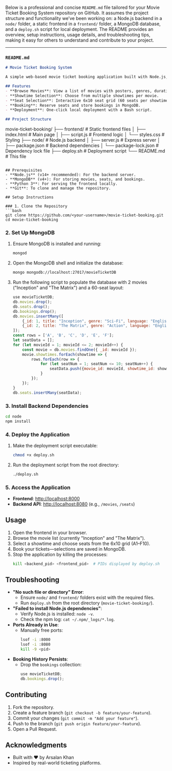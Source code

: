 Below is a professional and concise `README.md` file tailored for your Movie Ticket Booking System repository on GitHub. It assumes the project structure and functionality we’ve been working on: a Node.js backend in a `node/` folder, a static frontend in a `frontend/` folder, a MongoDB database, and a `deploy.sh` script for local deployment. The README provides an overview, setup instructions, usage details, and troubleshooting tips, making it easy for others to understand and contribute to your project.

---

### `README.md`

```markdown
# Movie Ticket Booking System

A simple web-based movie ticket booking application built with Node.js, MongoDB, and a static HTML/CSS/JS frontend. Users can browse movies, view showtimes, select seats, and book tickets, mimicking real-world ticketing systems like BookMyShow or AMC Theatres.

## Features
- **Browse Movies**: View a list of movies with posters, genres, durations, and languages.
- **Showtime Selection**: Choose from multiple showtimes per movie.
- **Seat Selection**: Interactive 6x10 seat grid (60 seats per showtime) with real-time availability.
- **Booking**: Reserve seats and store bookings in MongoDB.
- **Deployment**: One-click local deployment with a Bash script.

## Project Structure
```
movie-ticket-booking/
├── frontend/             # Static frontend files
│   ├── index.html        # Main page
│   ├── script.js         # Frontend logic
│   └── styles.css        # Styling
├── node/                 # Node.js backend
│   ├── server.js         # Express server
│   ├── package.json      # Backend dependencies
│   └── package-lock.json # Dependency lock file
├── deploy.sh             # Deployment script
└── README.md             # This file
```

## Prerequisites
- **Node.js** (v14+ recommended): For the backend server.
- **MongoDB** (v4+): For storing movies, seats, and bookings.
- **Python 3**: For serving the frontend locally.
- **Git**: To clone and manage the repository.

## Setup Instructions

### 1. Clone the Repository
```bash
git clone https://github.com/<your-username>/movie-ticket-booking.git
cd movie-ticket-booking
```

### 2. Set Up MongoDB
1. Ensure MongoDB is installed and running:
   ```bash
   mongod
   ```
2. Open the MongoDB shell and initialize the database:
   ```bash
   mongo mongodb://localhost:27017/movieTicketDB
   ```
3. Run the following script to populate the database with 2 movies ("Inception" and "The Matrix") and a 60-seat layout:
   ```javascript
   use movieTicketDB;
   db.movies.drop();
   db.seats.drop();
   db.bookings.drop();
   db.movies.insertMany([
       {_id: 1, title: "Inception", genre: "Sci-Fi", language: "English", duration: 148, poster_url: "https://m.media-amazon.com/images/M/MV5BMjAxMzY3NjcxNF5BMl5BanBnXkFtZTcwNTI5OTM0Mw@@._V1_FMjpg_UX1000_.jpg", showtimes: [{id: 1, time: ISODate("2025-03-22T18:00:00-07:00")}, {id: 2, time: ISODate("2025-03-23T20:30:00-07:00")}, {id: 3, time: ISODate("2025-03-24T15:00:00-07:00")}]},
       {_id: 2, title: "The Matrix", genre: "Action", language: "English", duration: 136, poster_url: "https://m.media-amazon.com/images/M/MV5BNzQzOTk3OTAtNDQ0Zi00ZTVkLWI0MTEtMDllZjNkYzNjNTc4L2ltYWdlXkEyXkFqcGdeQXVyNjU0OTQ0OTY@._V1_FMjpg_UX1000_.jpg", showtimes: [{id: 1, time: ISODate("2025-03-22T19:00:00-07:00")}, {id: 2, time: ISODate("2025-03-25T21:00:00-07:00")}, {id: 3, time: ISODate("2025-03-27T16:30:00-07:00")}]}
   ]);
   const rows = ['A', 'B', 'C', 'D', 'E', 'F'];
   let seatData = [];
   for (let movieId = 1; movieId <= 2; movieId++) {
       const movie = db.movies.findOne({ _id: movieId });
       movie.showtimes.forEach(showtime => {
           rows.forEach(row => {
               for (let seatNum = 1; seatNum <= 10; seatNum++) {
                   seatData.push({movie_id: movieId, showtime_id: showtime.id, seat_number: `${row}${seatNum}`, is_booked: false});
               }
           });
       });
   }
   db.seats.insertMany(seatData);
   ```

### 3. Install Backend Dependencies
```bash
cd node
npm install
```

### 4. Deploy the Application
1. Make the deployment script executable:
   ```bash
   chmod +x deploy.sh
   ```
2. Run the deployment script from the root directory:
   ```bash
   ./deploy.sh
   ```

### 5. Access the Application
- **Frontend**: [http://localhost:8000](http://localhost:8000)
- **Backend API**: [http://localhost:8080](http://localhost:8080) (e.g., `/movies`, `/seats`)

## Usage
1. Open the frontend in your browser.
2. Browse the movie list (currently "Inception" and "The Matrix").
3. Select a showtime and choose seats from the 6x10 grid (A1–F10).
4. Book your tickets—selections are saved in MongoDB.
5. Stop the application by killing the processes:
   ```bash
   kill <backend_pid> <frontend_pid>  # PIDs displayed by deploy.sh
   ```

## Troubleshooting
- **"No such file or directory" Error**:
  - Ensure `node/` and `frontend/` folders exist with the required files.
  - Run `deploy.sh` from the root directory (`movie-ticket-booking/`).
- **"Failed to install Node.js dependencies"**:
  - Verify Node.js is installed: `node -v`.
  - Check the npm log: `cat ~/.npm/_logs/*.log`.
- **Ports Already in Use**:
  - Manually free ports:
    ```bash
    lsof -i :8000
    lsof -i :8080
    kill -9 <pid>
    ```
- **Booking History Persists**:
  - Drop the `bookings` collection:
    ```javascript
    use movieTicketDB;
    db.bookings.drop();
    ```

## Contributing
1. Fork the repository.
2. Create a feature branch (`git checkout -b feature/your-feature`).
3. Commit your changes (`git commit -m "Add your feature"`).
4. Push to the branch (`git push origin feature/your-feature`).
5. Open a Pull Request.


## Acknowledgments
- Built with ❤️ by Arsalan Khan
- Inspired by real-world ticketing platforms.
```

